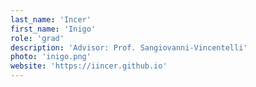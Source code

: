 ```yaml
---
last_name: 'Incer'
first_name: 'Inigo'
role: 'grad'
description: 'Advisor: Prof. Sangiovanni-Vincentelli'
photo: 'inigo.png'
website: 'https://iincer.github.io'
---
```

